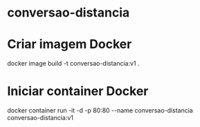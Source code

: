 # conversao-distancia

# Criar imagem Docker
docker image build -t conversao-distancia:v1 .

# Iniciar container Docker
docker container run -it -d -p 80:80 --name conversao-distancia conversao-distancia:v1